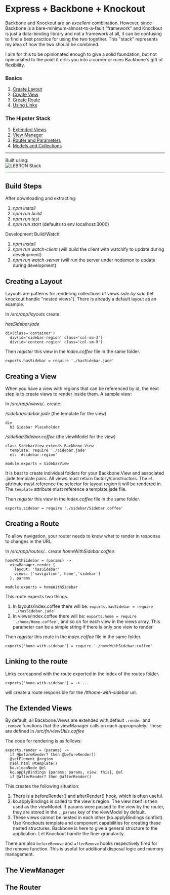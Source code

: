 # Express + Backbone + Knockout

Backbone and Knockout are an _excellent_ combination. However, since Backbone
is a bare-minimum-almost-to-a-fault "framework" and Knockout is just a
data-binding library and not a framework at all, it can be confusing to find
a best practice for using the two together. This "stack" represents my idea of
how the two should be combined.

I aim for this to be opinionated enough to give a solid foundation, but not
opinionated to the point it drills you into a corner or ruins Backbone's gift of
flexibility.

### Basics
1. [Create Layout](#CreateLayout)
2. [Create View](#CreateView)
3. [Create Route](#CreateView)
4. [Using Links](#Links)

### The Hipster Stack
1. [Extended Views](#ExtendedViews)
2. [View Manager](#ViewManager)
3. [Router and Parameters](#Router)
4. [Models and Collections](#ModelsAndCollections)  

------

Built using:  
![LEBRON Stack](http://lebron.technology/lebron.png)

------

## Build Steps
After downloading and extracting:
1. _npm install_
2. _npm run build_
3. _npm run test_
4. _npm run start_ (defaults to env localhost:3000)

Development Build/Watch:
1. _npm install_
2. _npm run watch-client_ (will build the client with watchify to update during development)
3. _npm run watch-server_ (will run the server under nodemon to update during development)

<a name="CreateLayout"></a>
## Creating a Layout
Layouts are patterns for rendering collections of views *side by side*
(let knockout handle "nested views").
There is already a default layout as an example.

In _/src/app/layouts_ create:  

_hasSidebar.jade_  
```
div(class='container')
  div(id='sidebar-region' class='col-sm-3')
  div(id='content-region' class='col-sm-9')
```  

Then *register* this view in the _index.coffee_ file in the same folder.
```
exports.hasSidebar = require './hasSidebar.jade'
```

<a name="CreateView"></a>
## Creating a View
When you have a view with regions that can be referenced by id, the next step
is to create views to render inside them. A sample view:

In _/src/app/views/.._ create:  

_/sidebar/sidebar.jade_ (the template for the view)  
```
div
  h3 Sidebar Placeholder
```
_/sidebar/Sidebar.coffee_ (the viewModel for the view)  
```
class SidebarView extends Backbone.View
  template: require './sidebar.jade'
  el: '#sidebar-region'

module.exports = SidebarView
```
It is best to create individual folders for your Backbone.View and associated
.jade template pairs. All views must return factory/constructors. The `el` attribute
must reference the selector for layout region it will be rendered in.  The
`template` attribute must reference a template.jade file.  


Then *register* this view in the _index.coffee_ file in the same folder.

```
exports.sidebar = require './sidebar/Sidebar.coffee'
```
<a name="CreateRoute"></a>
## Creating a Route
To allow navigation, your router needs to know what to render in response to
changes in the URL.  

In _/src/app/routes/.._ create _homeWithSidebar.coffee_:  
```
homeWithSidebar = (params) ->
  viewManager.render {
    layout: 'hasSidebar'
    views: ['navigation','home','sidebar']
  }, params

module.exports = homeWithSidebar
```
This route expects two things.
1. In layouts/index.coffee there will be: `exports.hasSidebar = require './hasSidebar.jade'`
2. In views/index.coffee there will be: `exports.home = require './home/Home.coffee'`, and so on
for each view in the views array. This parameter can be a simple string if there is
only one view to render.  


Then *register* this route in the _index.coffee_ file in the same folder.
```
exports['home-with-sidebar'] = require './homeWithSidebar.coffee'
```

<a name="Links"></a>
## Linking to the route
Links correspond with the route exported in the index of the routes folder.  

`exports['home-with-sidebar'] = -> ...`  

will create a route responsible for the
*/#home-with-sidebar* url.  


<a name="ExtendedViews"></a>
## The Extended Views
By default, all Backbone.Views are extended with default `.render` and `.remove`
functions that the viewManager calls on each appropriately. These are defined
in */src/fn/viewUtils.coffee*

The code for rendering is as follows:
```
exports.render = (params) ->
  if @beforeRender? then @beforeRender()
  @setElement @region
  @$el.html @template()
  ko.cleanNode @el
  ko.applyBindings {params: params, view: this}, @el
  if @afterRender? then @afterRender()
```

This creates the following situation:  


1. There is a beforeRender() and afterRender() hook, which is often useful.
2. ko.applyBindings is called to the view's region. The view itself is then used
as the viewModel. If params were passed to the view by the router, they are stored
in the `._params` key of the viewModel by default.
3. These views cannot be nested in each other (ko.applyBindings conflict).
Use Knockouts template and component capabilities for creating these nested structures.
Backbone is here to give a general structure to the application. Let Knockout handle
the finer granularity.  

There are also `beforeRemove` and `afterRemove` hooks respectively fired for the
remove function. This is useful for additional disposal logic and memory management.

<a name="ViewManager"></a>
## The ViewManager


<a name="Router"></a>
## The Router
